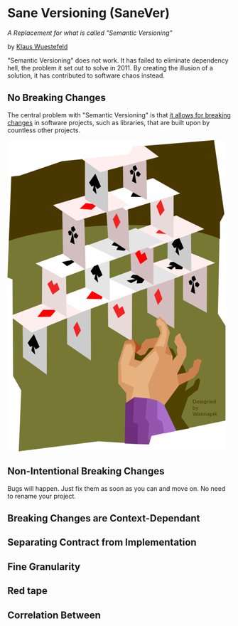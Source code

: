 # Sane Versioning (SaneVer)
*A Replacement for what is called "Semantic Versioning"*

by [Klaus Wuestefeld](https://github.com/klauswuestefeld)

"Semantic Versioning" does not work. It has failed to eliminate dependency hell, the problem it set out to solve in 2011. By creating the illusion of a solution, it has contributed to software chaos instead.

## No Breaking Changes

The central problem with "Semantic Versioning" is that [it allows for breaking changes](https://stackoverflow.com/questions/41185023/what-exactly-is-considered-a-breaking-change-to-a-library-crate) in software projects, such as libraries, that are built upon by countless other projects.

[!["Vector Illustration of House of Playing Cards Built on Shaky Foundation About to Collapse" Designed by Wannapik](/assets/sanever/castle-of-cards.png)](https://www.wannapik.com/vectors/18642)



## Non-Intentional Breaking Changes

Bugs will happen. Just fix them as soon as you can and move on. No need to rename your project.


## Breaking Changes are Context-Dependant


## Separating Contract from Implementation

## Fine Granularity

## Red tape

## Correlation Between 


